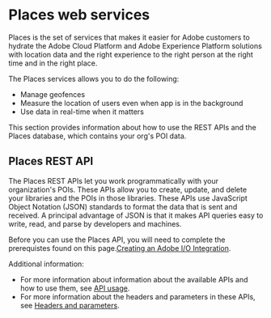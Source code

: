 # Places web services

Places is the set of services that makes it easier for Adobe customers to hydrate the Adobe Cloud Platform and Adobe Experience Platform solutions with location data and the right experience to the right person at the right time and in the right place.

The Places services allows you to do the following:

* Manage geofences
* Measure the location of users even when app is in the background
* Use data in real-time when it matters

This section provides information about how to use the REST APIs and the Places database, which contains your org's POI data.

## Places REST API

The Places REST APIs let you work programmatically with your organization's POIs. These APIs allow you to create, update, and delete your libraries and the POIs in those libraries. These APIs use JavaScript Object Notation \(JSON\) standards to format the data that is sent and received. A principal advantage of JSON is that it makes API queries easy to write, read, and parse by developers and machines.

Before you can use the Places API, you will need to complete the prerequistes found on this page.[Creating an Adobe I/O Integration](adobe-i-o-integration).

Additional information:

* For more information about information about the available APIs and how to use them, see [API usage](https://launch.gitbook.io/places-services-by-adobe-documentation/places-database-management/api-usage). 
* For more information about the headers and parameters in these APIs, see [Headers and parameters](https://launch.gitbook.io/places-services-by-adobe-documentation/places-rest-apis/api-usage/headers-and-parameters).

